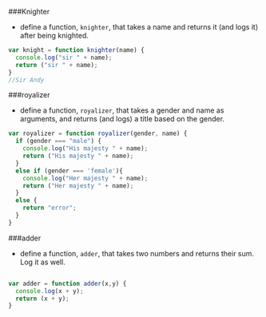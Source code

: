 ###Knighter

- define a function, `knighter`, that takes a name and returns it (and logs it) after being knighted.

```javascript
var knight = function knighter(name) {
  console.log("sir " + name);
  return ("sir " + name);
}
//Sir Andy
```

###royalizer

- define a function, `royalizer`, that takes a gender and name as arguments, and returns (and logs) a title based on the gender.

```javascript
var royalizer = function royalizer(gender, name) {
  if (gender === "male") {
    console.log("His majesty " + name);
    return ("His majesty " + name);
  }
  else if (gender === 'female'){
    console.log("Her majesty " + name);
    return ("Her majesty " + name);
  }
  else {
    return "error";
  }
}
```

###adder

- define a function, `adder`, that takes two numbers and returns their sum. Log it as well.

```javascript

var adder = function adder(x,y) {
  console.log(x + y);
  return (x + y);
}

```
